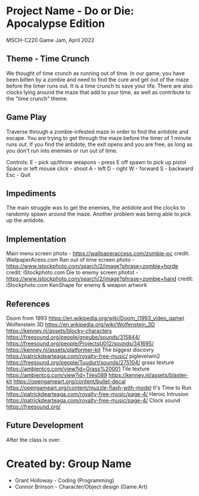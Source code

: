 # Project Name - Do or Die: Apocalypse Edition
MSCH-C220 Game Jam, April 2022

## Theme - Time Crunch
We thought of time crunch as running out of time. In our game, you have been bitten by a zombie and need to find the cure and get out of the maze before the timer runs out. It is a time crunch to save your life. There are also clocks lying around the maze that add to your time, as well as contribute to the "time crunch" theme.

## Game Play
Traverse through a zombie-infested maze in order to find the antidote and escape. You are trying to get through the maze before the timer of 1 minute runs out. If you find the antidote, the exit opens and you are free, as long as you don't run into enemies or run out of time. 

Controls:
E - pick up/throw weapons - press E off spawn to pick up pistol
Space or left mouse click - shoot
A - left
D - right
W - forward
S - backward
Esc - Quit

## Impediments
The main struggle was to get the enemies, the antidote and the clocks to randomly spawn around the maze. Another problem was being able to pick up the antidote. 

## Implementation
Main menu screen photo - https://wallpaperaccess.com/zombie-pc credit: WallpaperAcess.com
Ran out of time screen photo - https://www.istockphoto.com/search/2/image?phrase=zombie+horde credit: iStockphoto.com
Die to enemy screen photot - https://www.istockphoto.com/search/2/image?phrase=zombie+hand credit: iStockphoto.com
KenShape for enemy & weapon artwork

## References
Doom from 1993 https://en.wikipedia.org/wiki/Doom_(1993_video_game)
Wolfenstein 3D https://en.wikipedia.org/wiki/Wolfenstein_3D
https://kenney.nl/assets/blocky-characters
https://freesound.org/people/gneube/sounds/315844/
https://freesound.org/people/ProjectsU012/sounds/341695/
https://kenney.nl/assets/platformer-kit
The biggest discovry https://patrickdearteaga.com/royalty-free-music/
piglevelwin2 https://freesound.org/people/Tuudurt/sounds/275104/
grass texture https://ambientcg.com/view?id=Grass%20001
Tile texture https://ambientcg.com/view?id=Tiles089
https://kenney.nl/assets/blaster-kit
https://opengameart.org/content/bullet-decal
https://opengameart.org/content/muzzle-flash-with-model
It's Time to Run https://patrickdearteaga.com/royalty-free-music/page-4/
Heroic Intrusion https://patrickdearteaga.com/royalty-free-music/page-4/
Clock sound https://freesound.org/ 

## Future Development
After the class is over. 

# Created by: Group Name
 - Grant Holloway - Coding (Programming)
 - Connor Brinson - Character/Object design (Game Art)
